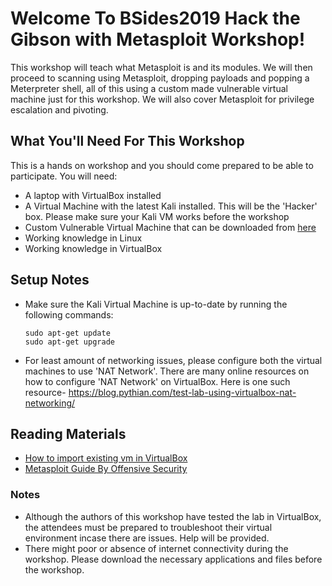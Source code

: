 # Welcome To BSides2019 Hack the Gibson with Metasploit Workshop!

This workshop will teach what Metasploit is and its modules. We will then proceed to scanning using Metasploit, dropping payloads and popping a Meterpreter shell, all of this using a custom made vulnerable virtual machine just for this workshop.
We will also cover Metasploit for privilege escalation and pivoting. 

## What You'll Need For This Workshop

This is a hands on workshop and you should come prepared to be able to participate. You will need:

* A laptop with VirtualBox installed
* A Virtual Machine with the latest Kali installed. This will be the 'Hacker' box. Please make sure your Kali VM works before the workshop
* Custom Vulnerable Virtual Machine that can be downloaded from [here]()
* Working knowledge in Linux
* Working knowledge in VirtualBox

## Setup Notes

* Make sure the Kali Virtual Machine is up-to-date by running the following commands:
    ```
    sudo apt-get update
    sudo apt-get upgrade
    ```
* For least amount of networking issues, please configure both the virtual machines to use 'NAT Network'. There are many online resources on how to configure 'NAT Network' on VirtualBox. 
  Here is one such resource- https://blog.pythian.com/test-lab-using-virtualbox-nat-networking/

## Reading Materials

* [How to import existing vm in VirtualBox](https://docs.oracle.com/cd/E26217_01/E26796/html/qs-import-vm.html)
* [Metasploit Guide By Offensive Security](https://www.offensive-security.com/metasploit-unleashed/)


### Notes
* Although the authors of this workshop have tested the lab in VirtualBox, the attendees must be prepared to troubleshoot their virtual environment incase there are issues. Help will be provided.
* There might poor or absence of internet connectivity during the workshop. Please download the necessary applications and files before the workshop. 
